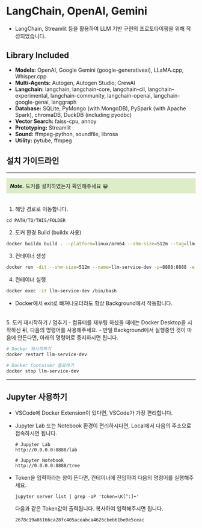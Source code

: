 # LangChain, OpenAI, Gemini

<ul>
    <li> LangChain, Streamlit 등을 활용하여 LLM 기반 구현의 프로토타이핑을 위해 작성되었습니다.</li>
</ul>

## Library Included

<ul>
  <li><b>Models:</b> OpenAI, Google Gemini (google-generativeai), LLaMA.cpp, Whisper.cpp</li>
  <li><b>Multi-Agents:</b> Autogen, Autogen Studio, CrewAI</li>
  <li><b>Langchain:</b> langchain, langchain-core, langchain-cli, langchain-experimental, langchain-community, langchain-openai, langchain-google-genai, langgraph</li>
  <li><b>Database:</b> SQLite, PyMongo (with MongoDB), PySpark (with Apache Spark), chromaDB, DuckDB (including pyodbc)</li>
  <li><b>Vector Search:</b> faiss-cpu, annoy</li>
  <li><b>Prototyping:</b> Streamlit</li>
  <li><b>Sound:</b> ffmpeg-python, soundfile, librosa</li>
  <li><b>Utility:</b> pytube, ffmpeg</li>
</ul>


## 설치 가이드라인
****
<div style="background-color: #dcedc8; padding: 10px;">
  <I><b>Note.</b></I> 도커를 설치하였는지 확인해주세요 &#x1F600;
</div>

<br>

1. 해당 경로로 이동합니다. 

```
cd PATH/TO/THIS/FOLDER
```

2. 도커 환경 Build (buildx 사용)
```sh
docker buildx build . --platform=linux/arm64 --shm-size=512m --tag=llm-service-dev --progress=plain -f Dockerfile
```

3. 컨테이너 생성
```sh
docker run -dit --shm-size=512m --name=llm-service-dev -p=8888:8888 -e JUPYTER_ENABLE_LAB=yes llm-service-dev
```

4. 컨테이너 실행
```sh
docker exec -it llm-service-dev /bin/bash
```
- Docker에서 exit로 빠져나오더라도 항상 Background에서 작동합니다.

<br>
5. 도커 재시작하기 / 멈추기
- 컴퓨터를 재부팅 하셨을 때에는 Docker Desktop을 시작하신 뒤, 다음의 명령어를 사용해주세요.
- 만일 Background에서 실행중인 것이 마음에 안든다면, 아래의 명령어로 중지하시면 됩니다.

```sh
# Docker 재시작하기
docker restart llm-service-dev

# Docker Container 종료하기
docker stop llm-service-dev
```

---
## Jupyter 사용하기

- VSCode에 Docker Extension이 있다면, VSCode가 가장 편리합니다.
- Jupyter Lab 또는 Notebook 환경이 편리하시다면, Local에서 다음의 주소으로 접속하시면 됩니다.
    
    ```
    # Jupyter Lab
    http://0.0.0.0:8888/lab
    ```

    ```
    # Jupyter Notebook
    http://0.0.0.0:8888/tree
    ```

- Token을 입력하라는 창이 뜬다면, 컨테이너에 진입하여 다음의 명령어를 실행해주세요.
    ```
    jupyter server list | grep -oP 'token=\K[^:]+'
    ```

    다음과 같은 Token값이 출력됩니다. 복사하여 입력해주시면 됩니다.
    ```
    2678c19a86166ca28fc405aceabca4626cbeb61be0e5ceac
    ```
    